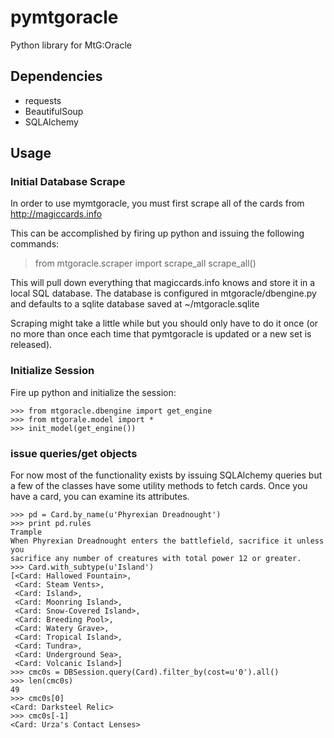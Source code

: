 # pymtgoracle

Python library for MtG:Oracle


## Dependencies

* requests
* BeautifulSoup
* SQLAlchemy


## Usage

### Initial Database Scrape

In order to use mymtgoracle, you must first scrape all of the cards from
http://magiccards.info

This can be accomplished by firing up python and issuing the following commands:

> from mtgoracle.scraper import scrape_all
> scrape_all()

This will pull down everything that magiccards.info knows and store it in a
local SQL database. The database is configured in mtgoracle/dbengine.py and
defaults to a sqlite database saved at ~/mtgoracle.sqlite

Scraping might take a little while but you should only have to do it once (or
no more than once each time that pymtgoracle is updated or a new set is
released).

### Initialize Session

Fire up python and initialize the session:

    >>> from mtgoracle.dbengine import get_engine
    >>> from mtgorale.model import *
    >>> init_model(get_engine())

### issue queries/get objects

For now most of the functionality exists by issuing SQLAlchemy queries but a
few of the classes have some utility methods to fetch cards. Once you have a
card, you can examine its attributes.

    >>> pd = Card.by_name(u'Phyrexian Dreadnought')
    >>> print pd.rules
    Trample
    When Phyrexian Dreadnought enters the battlefield, sacrifice it unless you
    sacrifice any number of creatures with total power 12 or greater.
    >>> Card.with_subtype(u'Island')
    [<Card: Hallowed Fountain>,
     <Card: Steam Vents>,
     <Card: Island>,
     <Card: Moonring Island>,
     <Card: Snow-Covered Island>,
     <Card: Breeding Pool>,
     <Card: Watery Grave>,
     <Card: Tropical Island>,
     <Card: Tundra>,
     <Card: Underground Sea>,
     <Card: Volcanic Island>]
    >>> cmc0s = DBSession.query(Card).filter_by(cost=u'0').all()
    >>> len(cmc0s)
    49
    >>> cmc0s[0]
    <Card: Darksteel Relic>
    >>> cmc0s[-1]
    <Card: Urza's Contact Lenses>
